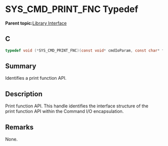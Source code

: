 # SYS\_CMD\_PRINT\_FNC Typedef

**Parent topic:**[Library Interface](GUID-F1DBA6FA-9373-4832-9CD9-BDC0B227003B.md)

## C

```c
typedef void (*SYS_CMD_PRINT_FNC)(const void* cmdIoParam, const char* format, ...);

```

## Summary

Identifies a print function API.

## Description

Print function API. This handle identifies the interface structure of the<br />print function API within the Command I/O encapsulation.

## Remarks

None.

